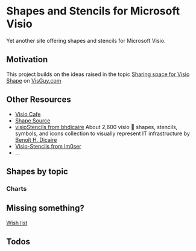 # Shapes and Stencils for Microsoft Visio
Yet another site offering shapes and stencils for Microsoft Visio.

## Motivation
This project builds on the ideas raised in the topic [Sharing space for Visio Shape](http://visguy.com/vgforum/index.php?topic=9734.msg43945;topicseen#msg43945) on [VisGuy.com](visguy.com/vgforum/)



## Other Resources

- [Visio Cafe](http://www.visiocafe.com/)
- [Shape Source](https://www.shapesource.com/)
- [visioStencils from bhdicaire](https://github.com/bhdicaire/visioStencils)
  About 2,600 visio 🎨 shapes, stencils, symbols, and icons collection to visually represent IT infrastructure by [Benoît H. Dicaire](https://www.linkedin.com/in/bhdicaire)
- [Visio-Stencils from lm0ser](https://github.com/lm0ser/Visio-Stencils)
- ...



## Shapes by topic

### Charts

## Missing something?
[Wish list](wish_list.md)

## Todos
